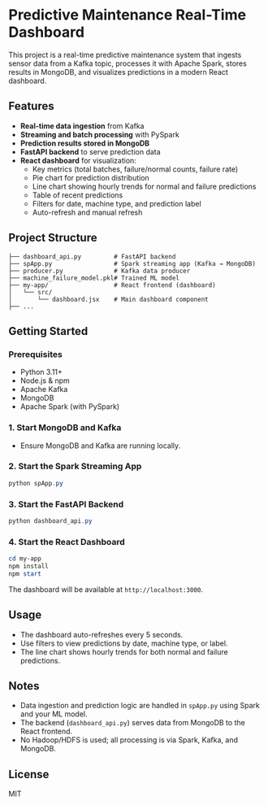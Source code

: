 # Predictive Maintenance Real-Time Dashboard

This project is a real-time predictive maintenance system that ingests sensor data from a Kafka topic, processes it with Apache Spark, stores results in MongoDB, and visualizes predictions in a modern React dashboard.

## Features
- **Real-time data ingestion** from Kafka
- **Streaming and batch processing** with PySpark
- **Prediction results stored in MongoDB**
- **FastAPI backend** to serve prediction data
- **React dashboard** for visualization:
  - Key metrics (total batches, failure/normal counts, failure rate)
  - Pie chart for prediction distribution
  - Line chart showing hourly trends for normal and failure predictions
  - Table of recent predictions
  - Filters for date, machine type, and prediction label
  - Auto-refresh and manual refresh

## Project Structure
```
├── dashboard_api.py         # FastAPI backend
├── spApp.py                 # Spark streaming app (Kafka → MongoDB)
├── producer.py              # Kafka data producer
├── machine_failure_model.pkl# Trained ML model
├── my-app/                  # React frontend (dashboard)
│   └── src/
│       └── dashboard.jsx    # Main dashboard component
├── ...
```

## Getting Started

### Prerequisites
- Python 3.11+
- Node.js & npm
- Apache Kafka
- MongoDB
- Apache Spark (with PySpark)

### 1. Start MongoDB and Kafka
- Ensure MongoDB and Kafka are running locally.

### 2. Start the Spark Streaming App
```powershell
python spApp.py
```

### 3. Start the FastAPI Backend
```powershell
python dashboard_api.py
```

### 4. Start the React Dashboard
```powershell
cd my-app
npm install
npm start
```
The dashboard will be available at `http://localhost:3000`.

## Usage
- The dashboard auto-refreshes every 5 seconds.
- Use filters to view predictions by date, machine type, or label.
- The line chart shows hourly trends for both normal and failure predictions.

## Notes
- Data ingestion and prediction logic are handled in `spApp.py` using Spark and your ML model.
- The backend (`dashboard_api.py`) serves data from MongoDB to the React frontend.
- No Hadoop/HDFS is used; all processing is via Spark, Kafka, and MongoDB.

## License
MIT

